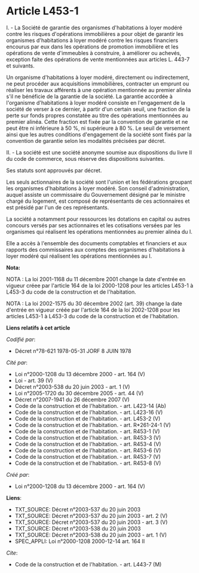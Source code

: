 # Article L453-1

I. - La Société de garantie des organismes d'habitations à loyer modéré contre les risques d'opérations immobilières a pour
objet de garantir les organismes d'habitations à loyer modéré contre les risques financiers encourus par eux dans les
opérations de promotion immobilière et les opérations de vente d'immeubles à construire, à améliorer ou achevés, exception
faite des opérations de vente mentionnées aux articles L. 443-7 et suivants.

Un organisme d'habitations à loyer modéré, directement ou indirectement, ne peut procéder aux acquisitions immobilières,
contracter un emprunt ou réaliser les travaux afférents à une opération mentionnée au premier alinéa s'il ne bénéficie de la
garantie de la société. La garantie accordée à l'organisme d'habitations à loyer modéré consiste en l'engagement de la
société de verser à ce dernier, à partir d'un certain seuil, une fraction de la perte sur fonds propres constatée au titre
des opérations mentionnées au premier alinéa. Cette fraction est fixée par la convention de garantie et ne peut être ni
inférieure à 50 %, ni supérieure à 80 %. Le seuil de versement ainsi que les autres conditions d'engagement de la société
sont fixés par la convention de garantie selon les modalités précisées par décret.

II. - La société est une société anonyme soumise aux dispositions du livre II du code de commerce, sous réserve des
dispositions suivantes.

Ses statuts sont approuvés par décret.

Les seuls actionnaires de la société sont l'union et les fédérations groupant les organismes d'habitations à loyer modéré.
Son conseil d'administration, auquel assiste un commissaire du Gouvernement désigné par le ministre chargé du logement, est
composé de représentants de ces actionnaires et est présidé par l'un de ces représentants.

La société a notamment pour ressources les dotations en capital ou autres concours versés par ses actionnaires et les
cotisations versées par les organismes qui réalisent les opérations mentionnées au premier alinéa du I.

Elle a accès à l'ensemble des documents comptables et financiers et aux rapports des commissaires aux comptes des organismes
d'habitations à loyer modéré qui réalisent les opérations mentionnées au I.

**Nota:**

NOTA : La loi 2001-1168 du 11 décembre 2001 change la date d'entrée en vigueur créee par l'article 164 de la loi 2000-1208
pour les articles L453-1 à L453-3 du code de la construction et de l'habitation.

NOTA : La loi 2002-1575 du 30 décembre 2002 (art. 39) change la date d'entrée en vigueur créée par l'article 164 de la loi
2002-1208 pour les articles L453-1 à L453-3 du code de la construction et de l'habitation.

**Liens relatifs à cet article**

_Codifié par_:

  - Décret n°78-621 1978-05-31 JORF 8 JUIN 1978

_Cité par_:

  - Loi n°2000-1208 du 13 décembre 2000 - art. 164 (V)
  - Loi - art. 39 (V)
  - Décret n°2003-538 du 20 juin 2003 - art. 1 (V)
  - Loi n°2005-1720 du 30 décembre 2005 - art. 44 (V)
  - Décret n°2007-1941 du 26 décembre 2007 (V)
  - Code de la construction et de l'habitation. - art. L423-14 (Ab)
  - Code de la construction et de l'habitation. - art. L423-16 (V)
  - Code de la construction et de l'habitation. - art. L453-2 (V)
  - Code de la construction et de l'habitation. - art. R*261-24-1 (V)
  - Code de la construction et de l'habitation. - art. R453-1 (V)
  - Code de la construction et de l'habitation. - art. R453-3 (V)
  - Code de la construction et de l'habitation. - art. R453-4 (V)
  - Code de la construction et de l'habitation. - art. R453-6 (V)
  - Code de la construction et de l'habitation. - art. R453-7 (V)
  - Code de la construction et de l'habitation. - art. R453-8 (V)

_Créé par_:

  - Loi n°2000-1208 du 13 décembre 2000 - art. 164 (V)

**Liens**:

  - TXT_SOURCE: Décret n°2003-537 du 20 juin 2003
  - TXT_SOURCE: Décret n°2003-537 du 20 juin 2003 - art. 2 (V)
  - TXT_SOURCE: Décret n°2003-537 du 20 juin 2003 - art. 3 (V)
  - TXT_SOURCE: Décret n°2003-538 du 20 juin 2003
  - TXT_SOURCE: Décret n°2003-538 du 20 juin 2003 - art. 1 (V)
  - SPEC_APPLI: Loi n°2000-1208 2000-12-14 art. 164 II

_Cite_:

  - Code de la construction et de l'habitation. - art. L443-7 (M)
